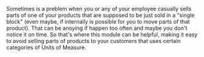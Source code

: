 Sometimes is a preblem when you or any of your employee casually sells parts of one of your products that are supposed to be just sold in a "single block" (even maybe, if internally is possible for you to move parts of that product). That can be anoying if happen too often and maybe you don't notice it on time. So that's where this module can be helpful, making it easy to avoid selling parts of products to your customers that uses certain categories of Units of Measure.
